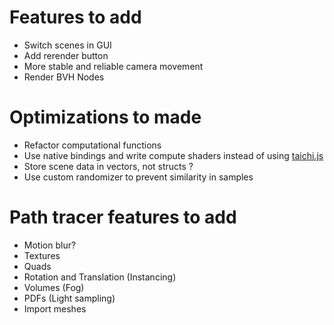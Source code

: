 # Features to add
- Switch scenes in GUI
- Add rerender button
- More stable and reliable camera movement
- Render BVH Nodes

# Optimizations to made
- Refactor computational functions
- Use native bindings and write compute shaders instead of using [taichi.js](https://taichi-js.com/docs/docs/basics/getting-started)
- Store scene data in vectors, not structs ?
- Use custom randomizer to prevent similarity in samples

# Path tracer features to add
- Motion blur?
- Textures
- Quads
- Rotation and Translation (Instancing)
- Volumes (Fog)
- PDFs (Light sampling)
- Import meshes